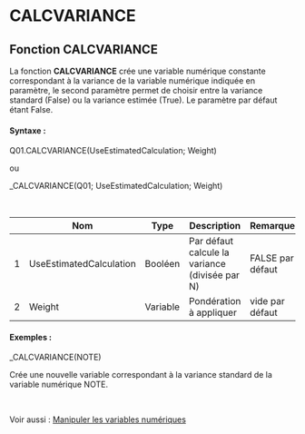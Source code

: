 # CALCVARIANCE

## Fonction CALCVARIANCE

La fonction **CALCVARIANCE** crée une variable numérique constante correspondant à la variance de la variable numérique indiquée en paramètre, le second paramètre permet de choisir entre la variance standard (False) ou la variance estimée (True). Le paramètre par défaut étant False.

#### Syntaxe :&nbsp;

Q01.CALCVARIANCE(UseEstimatedCalculation; Weight)

ou

\_CALCVARIANCE(Q01; UseEstimatedCalculation; Weight)

&nbsp;

| &nbsp; | **Nom** |**Type**|**Description**|**Remarque** |
| --- | --- | --- | --- | --- |
| &#49; | UseEstimatedCalculation | Booléen | Par défaut calcule la variance (divisée par N) | FALSE par défaut |
| &#50; | Weight | Variable | Pondération à appliquer | vide par défaut |


#### Exemples :

\_CALCVARIANCE(NOTE)

Crée une nouvelle variable correspondant à la variance standard de la variable numérique NOTE.

&nbsp;

Voir aussi : [Manipuler les variables numériques](<Manipulerlesvariablesnumeriques1.md>)